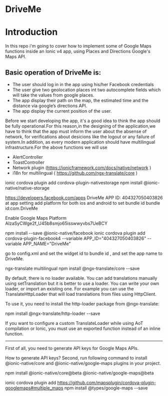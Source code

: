 # DriveMe
# Introduction
In this repo i'm going to cover how to implement some of Google Maps functions inside an Ionic v4 app, using Places and Directions Google's Maps API.
## Basic operation of DriveMe is:
* The user should log in in the app using his/her Facebook credentials
* The user give two geolocation places int two autocomplete fields which will take the values from
google places.
* The app display their path on the map, the estimated time and the distance via google’s directions API.
* The app display the current position of the user.

Before we start developing the app, it's a good idea to think the app should be fully operational.For this reason,in the designing of the application,we have to think that the app must inform the user about the absense of network, for verifications about desicions like the logout or any failure of system.Ιn addition, as every modern application should have multilingual infrastructure.For the above functions we will use 
* AlertController
* ToastController
* Network plugin (https://ionicframework.com/docs/native/network )
* i18n for multilingual ( https://github.com/ngx-translate/core )




ionic cordova plugin add cordova-plugin-nativestorage
npm install @ionic-native/native-storage

https://developers.facebook.com/apps
DriveMe 
APP ID: 404327050403826
at app setting add platform for both ios and android to set bundle id
bundle id:com.DriveMe

Enable Google Maps Platform
AIzaSyCWge2f_U45b8smjo65isswwyvbs7UeBCY

npm install --save @ionic-native/facebook
ionic cordova plugin add cordova-plugin-facebook4 --variable APP_ID="404327050403826" --variable APP_NAME="DriveMe"

go to config.xml and set the widget id to bundle id ,
and set the app name to DriveMe.

ngx-translate multilingual
npm install @ngx-translate/core --save

By default, there is no loader available. You can add translations manually using setTranslation but it is better to use a loader. You can write your own loader, or import an existing one. For example you can use the TranslateHttpLoader that will load translations from files using HttpClient.

To use it, you need to install the http-loader package from @ngx-translate:

npm install @ngx-translate/http-loader --save

If you want to configure a custom TranslateLoader while using AoT compilation or Ionic, you must use an exported function instead of an inline function.



-------------------------
First of all, you need to generate API keys for Google Maps APIs.

How to generate API keys?
Second, run following command to install @ionic-native/core and @ionic-native/google-maps plugins in your project.

npm install @ionic-native/core@beta @ionic-native/google-maps@beta

ionic cordova plugin add https://github.com/mapsplugin/cordova-plugin-googlemaps#multiple_maps
npm install @types/google-maps --save
